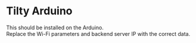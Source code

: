 # Tilty Arduino
This should be installed on the Arduino. \
Replace the Wi-Fi parameters and backend server IP with the correct data.